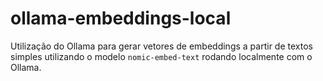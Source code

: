 # ollama-embeddings-local
Utilização do Ollama para gerar vetores de embeddings a partir de textos simples utilizando o modelo `nomic-embed-text` rodando localmente com o Ollama.
